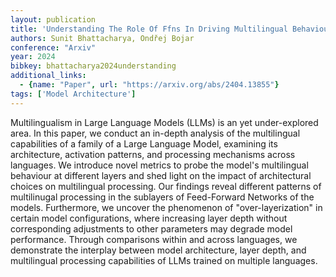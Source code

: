 ```yaml
---
layout: publication
title: 'Understanding The Role Of Ffns In Driving Multilingual Behaviour In Llms'
authors: Sunit Bhattacharya, Ondřej Bojar
conference: "Arxiv"
year: 2024
bibkey: bhattacharya2024understanding
additional_links:
  - {name: "Paper", url: "https://arxiv.org/abs/2404.13855"}
tags: ['Model Architecture']
---
```

Multilingualism in Large Language Models (LLMs) is an yet under-explored
area. In this paper, we conduct an in-depth analysis of the multilingual
capabilities of a family of a Large Language Model, examining its architecture,
activation patterns, and processing mechanisms across languages. We introduce
novel metrics to probe the model's multilingual behaviour at different layers
and shed light on the impact of architectural choices on multilingual
processing.
  Our findings reveal different patterns of multilinugal processing in the
sublayers of Feed-Forward Networks of the models. Furthermore, we uncover the
phenomenon of "over-layerization" in certain model configurations, where
increasing layer depth without corresponding adjustments to other parameters
may degrade model performance. Through comparisons within and across languages,
we demonstrate the interplay between model architecture, layer depth, and
multilingual processing capabilities of LLMs trained on multiple languages.
